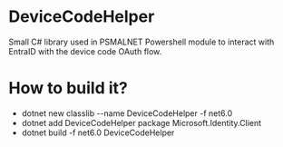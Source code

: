 # DeviceCodeHelper

Small C# library used in PSMALNET Powershell module to interact with EntraID with the device code OAuth flow.

# How to build it?

- dotnet new classlib --name DeviceCodeHelper -f net6.0
- dotnet add DeviceCodeHelper package Microsoft.Identity.Client
- dotnet build -f net6.0 DeviceCodeHelper